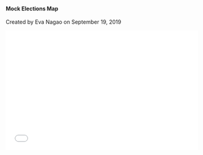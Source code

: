 <h4>Mock Elections Map</h4>

Created by Eva Nagao on September 19, 2019

<iframe width="100%" height="315" src="QGIS2Web/qgis2web_2019_09_19-20_08_14_837739/index.html" frameborder="0" allowfullscreen=""></iframe>
